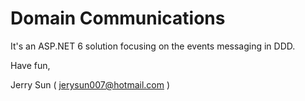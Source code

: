 # Domain Communications

It's an ASP.NET 6 solution focusing on the events messaging in DDD.

Have fun,

Jerry Sun ( jerysun007@hotmail.com )